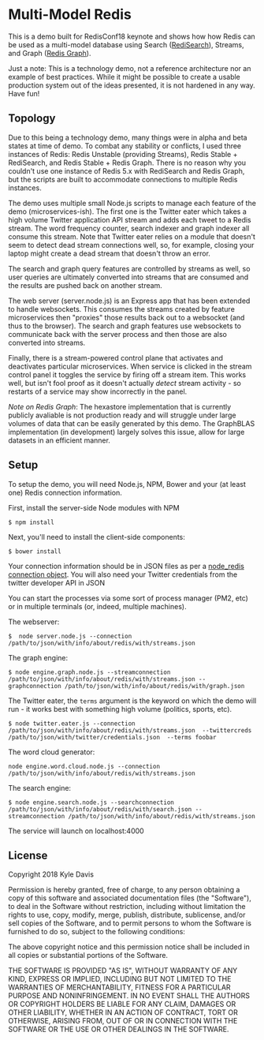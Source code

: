 # Multi-Model Redis

This is a demo built for RedisConf18 keynote and shows how how Redis can be used as a multi-model database using Search ([RediSearch](https://oss.redislabs.com/redisearch/)), Streams, and Graph ([Redis Graph](https://oss.redislabs.com/redisgraph/)).

Just a note: This is a technology demo, not a reference architecture nor an example of best practices. While it might be possible to create a usable production system out of the ideas presented, it is not hardened in any way. Have fun!

## Topology

Due to this being a technology demo, many things were in alpha and beta states at time of demo. To combat any stability or conflicts, I used three instances of Redis: Redis Unstable (providing Streams), Redis Stable + RediSearch, and Redis Stable + Redis Graph. There is no reason why you couldn't use one instance of Redis 5.x with RediSearch and Redis Graph, but the scripts are built to accommodate connections to multiple Redis instances.

The demo uses multiple small Node.js scripts to manage each feature of the demo (microservices-ish). The first one is the Twitter eater which takes a high volume Twitter application API stream and adds each tweet to a Redis stream. The word frequency counter, search indexer and graph indexer all consume this stream. Note that Twitter eater relies on a module that doesn't seem to detect dead stream connections well, so, for example, closing your laptop might create a dead stream that doesn't throw an error.

The search and graph query features are controlled by streams as well, so user queries are ultimately converted into streams that are consumed and the results are pushed back on another stream.

The web server (server.node.js) is an Express app that has been extended to handle websockets. This consumes the streams created by feature microservices then "proxies" those results back out to a websocket (and thus to the browser). The search and graph features use websockets to communicate back with the server process and then those are also converted into streams.

Finally, there is a stream-powered control plane that activates and deactivates particular microservices. When service is clicked in the stream control panel it toggles the service by firing off a stream item. This works well, but isn't fool proof as it doesn't actually _detect_ stream activity - so restarts of a service may show incorrectly in the panel.

_Note on Redis Graph_: The hexastore implementation that is currently publicly avaliable is not production ready and will struggle under large volumes of data that can be easily generated by this demo. The GraphBLAS implementation (in development) largely solves this issue, allow for large datasets in an efficient manner.

## Setup

To setup the demo, you will need Node.js, NPM, Bower and your (at least one) Redis connection information. 

First, install the server-side Node modules with NPM
```
$ npm install
```

Next, you'll need to install the client-side components:
```
$ bower install
```

Your connection information should be in JSON files as per a [node_redis connection object](https://github.com/NodeRedis/node_redis#rediscreateclient). You will also need your Twitter credentials from the twitter developer API in JSON

You can start the processes via some sort of process manager (PM2, etc) or in multiple terminals (or, indeed, multiple machines).

The webserver:
```
$  node server.node.js --connection /path/to/json/with/info/about/redis/with/streams.json
```

The graph engine:
```
$ node engine.graph.node.js --streamconnection /path/to/json/with/info/about/redis/with/streams.json --graphconnection /path/to/json/with/info/about/redis/with/graph.json
```

The Twitter eater, the `terms` argument is the keyword on which the demo will run - it works best with something high volume (politics, sports, etc).
```
$ node twitter.eater.js --connection /path/to/json/with/info/about/redis/with/streams.json  --twittercreds /path/to/json/with/twitter/credentials.json  --terms foobar
```

The word cloud generator:
```
node engine.word.cloud.node.js --connection /path/to/json/with/info/about/redis/with/streams.json 
```

The search engine:
```
$ node engine.search.node.js --searchconnection /path/to/json/with/info/about/redis/with/search.json --streamconnection /path/to/json/with/info/about/redis/with/streams.json 
```


The service will launch on localhost:4000


## License

Copyright 2018 Kyle Davis

Permission is hereby granted, free of charge, to any person obtaining a copy of this software and associated documentation files (the "Software"), to deal in the Software without restriction, including without limitation the rights to use, copy, modify, merge, publish, distribute, sublicense, and/or sell copies of the Software, and to permit persons to whom the Software is furnished to do so, subject to the following conditions:

The above copyright notice and this permission notice shall be included in all copies or substantial portions of the Software.

THE SOFTWARE IS PROVIDED "AS IS", WITHOUT WARRANTY OF ANY KIND, EXPRESS OR IMPLIED, INCLUDING BUT NOT LIMITED TO THE WARRANTIES OF MERCHANTABILITY, FITNESS FOR A PARTICULAR PURPOSE AND NONINFRINGEMENT. IN NO EVENT SHALL THE AUTHORS OR COPYRIGHT HOLDERS BE LIABLE FOR ANY CLAIM, DAMAGES OR OTHER LIABILITY, WHETHER IN AN ACTION OF CONTRACT, TORT OR OTHERWISE, ARISING FROM, OUT OF OR IN CONNECTION WITH THE SOFTWARE OR THE USE OR OTHER DEALINGS IN THE SOFTWARE.
